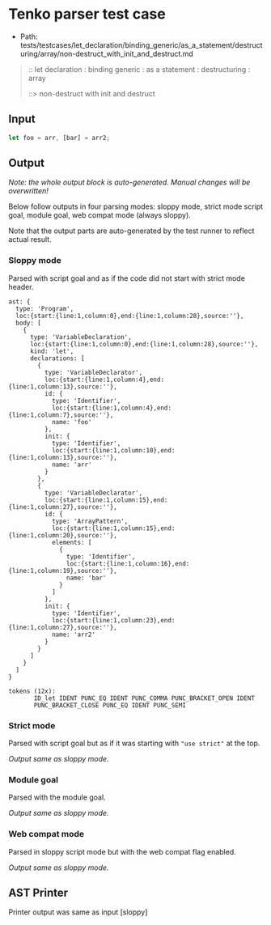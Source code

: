 # Tenko parser test case

- Path: tests/testcases/let_declaration/binding_generic/as_a_statement/destructuring/array/non-destruct_with_init_and_destruct.md

> :: let declaration : binding generic : as a statement : destructuring : array
>
> ::> non-destruct with init and destruct

## Input

`````js
let foo = arr, [bar] = arr2;
`````

## Output

_Note: the whole output block is auto-generated. Manual changes will be overwritten!_

Below follow outputs in four parsing modes: sloppy mode, strict mode script goal, module goal, web compat mode (always sloppy).

Note that the output parts are auto-generated by the test runner to reflect actual result.

### Sloppy mode

Parsed with script goal and as if the code did not start with strict mode header.

`````
ast: {
  type: 'Program',
  loc:{start:{line:1,column:0},end:{line:1,column:28},source:''},
  body: [
    {
      type: 'VariableDeclaration',
      loc:{start:{line:1,column:0},end:{line:1,column:28},source:''},
      kind: 'let',
      declarations: [
        {
          type: 'VariableDeclarator',
          loc:{start:{line:1,column:4},end:{line:1,column:13},source:''},
          id: {
            type: 'Identifier',
            loc:{start:{line:1,column:4},end:{line:1,column:7},source:''},
            name: 'foo'
          },
          init: {
            type: 'Identifier',
            loc:{start:{line:1,column:10},end:{line:1,column:13},source:''},
            name: 'arr'
          }
        },
        {
          type: 'VariableDeclarator',
          loc:{start:{line:1,column:15},end:{line:1,column:27},source:''},
          id: {
            type: 'ArrayPattern',
            loc:{start:{line:1,column:15},end:{line:1,column:20},source:''},
            elements: [
              {
                type: 'Identifier',
                loc:{start:{line:1,column:16},end:{line:1,column:19},source:''},
                name: 'bar'
              }
            ]
          },
          init: {
            type: 'Identifier',
            loc:{start:{line:1,column:23},end:{line:1,column:27},source:''},
            name: 'arr2'
          }
        }
      ]
    }
  ]
}

tokens (12x):
       ID_let IDENT PUNC_EQ IDENT PUNC_COMMA PUNC_BRACKET_OPEN IDENT
       PUNC_BRACKET_CLOSE PUNC_EQ IDENT PUNC_SEMI
`````

### Strict mode

Parsed with script goal but as if it was starting with `"use strict"` at the top.

_Output same as sloppy mode._

### Module goal

Parsed with the module goal.

_Output same as sloppy mode._

### Web compat mode

Parsed in sloppy script mode but with the web compat flag enabled.

_Output same as sloppy mode._

## AST Printer

Printer output was same as input [sloppy]
